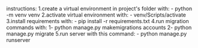 instructions:
   1.create a virtual environment in project's folder with:
     - python -m venv venv
   2.activate virtual environment with:
     - venv/Scripts/activate
   3.install requirements with:
     - pip install -r requirements.txt
   4.run migration commands with:
     1- python manage.py makemigrations accounts
     2- python manage.py migrate
   5.run server with this command:
     - python manage.py runserver
